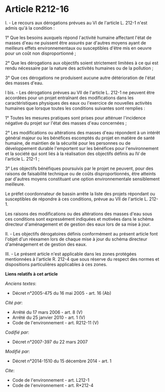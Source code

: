 # Article R212-16

I. - Le recours aux dérogations prévues au VI de l'article L. 212-1 n'est admis qu'à la condition : 

1° Que les besoins auxquels répond l'activité humaine affectant l'état de masses d'eau ne puissent être assurés par d'autres
moyens ayant de meilleurs effets environnementaux ou susceptibles d'être mis en oeuvre pour un coût non disproportionné ; 

2° Que les dérogations aux objectifs soient strictement limitées à ce qui est rendu nécessaire par la nature des activités
humaines ou de la pollution ; 

3° Que ces dérogations ne produisent aucune autre détérioration de l'état des masses d'eau. 

I bis. - Les dérogations prévues au VII de l'article L. 212-1 ne peuvent être accordées pour un projet entraînant des
modifications dans les caractéristiques physiques des eaux ou l'exercice de nouvelles activités humaines que lorsque toutes
les conditions suivantes sont remplies :

1° Toutes les mesures pratiques sont prises pour atténuer l'incidence négative du projet sur l'état des masses d'eau
concernées ;

2° Les modifications ou altérations des masses d'eau répondent à un intérêt général majeur ou les bénéfices escomptés du
projet en matière de santé humaine, de maintien de la sécurité pour les personnes ou de développement durable l'emportent sur
les bénéfices pour l'environnement et la société qui sont liés à la réalisation des objectifs définis au IV de l'article L.
212-1 ;

3° Les objectifs bénéfiques poursuivis par le projet ne peuvent, pour des raisons de faisabilité technique ou de coûts
disproportionnés, être atteints par d'autres moyens constituant une option environnementale sensiblement meilleure.

Le préfet coordonnateur de bassin arrête la liste des projets répondant ou susceptibles de répondre à ces conditions, prévue
au VII de l'article L. 212-1.

Les raisons des modifications ou des altérations des masses d'eau sous ces conditions sont expressément indiquées et motivées
dans le schéma directeur d'aménagement et de gestion des eaux lors de sa mise à jour. 

II. - Les objectifs dérogatoires définis conformément au présent article font l'objet d'un réexamen lors de chaque mise à
jour du schéma directeur d'aménagement et de gestion des eaux. 

III. - Le présent article n'est applicable dans les zones protégées mentionnées à l'article R. 212-4 que sous réserve du
respect des normes et dispositions particulières applicables à ces zones.

**Liens relatifs à cet article**

_Anciens textes_:

  - Décret n°2005-475 du 16 mai 2005 - art. 16 (Ab)

_Cité par_:

  - Arrêté du 17 mars 2006 - art. 8 (V)
  - Arrêté du 25 janvier 2010 - art. 1 (V)
  - Code de l'environnement - art. R212-11 (V)

_Codifié par_:

  - Décret n°2007-397 du 22 mars 2007

_Modifié par_:

  - Décret n°2014-1510 du 15 décembre 2014 - art. 1

_Cite_:

  - Code de l'environnement - art. L212-1
  - Code de l'environnement - art. R*212-4

